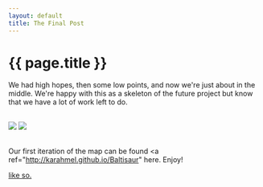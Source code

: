 ```yaml
---
layout: default
title: The Final Post
---
```



{{ page.title }}
================

<body>
We had high hopes, then some low points, and now we're just about in the middle. We're happy with this as a skeleton of the future project but know that we have a lot of work left to do.

<br/>
<br/>

![](http://karahmel.github.io/Blog/images/startingtowork.png)
![](http://karahmel.github.io/Blog/images/itsallgone.png)

<br/> Our first iteration of the map can be found <a ref="http://karahmel.github.io/Baltisaur" here. </a> Enjoy!

<a href="http://i.imgur.com/EV24xuD.jpg">like so.</a>
